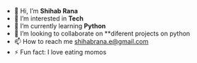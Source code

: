 - 👋 Hi, I’m **Shihab Rana**
- 👀 I’m interested in **Tech**
- 🌱 I’m currently learning **Python**
- 💞️ I’m looking to collaborate on **diferent projects on python
- 📫 How to reach me shihabrana.e@gmail.com
- ⚡ Fun fact: I love eating momos

<!---
shihabrana66/shihabrana66 is a ✨ special ✨ repository because its `README.md` (this file) appears on your GitHub profile.
You can click the Preview link to take a look at your changes.
--->

